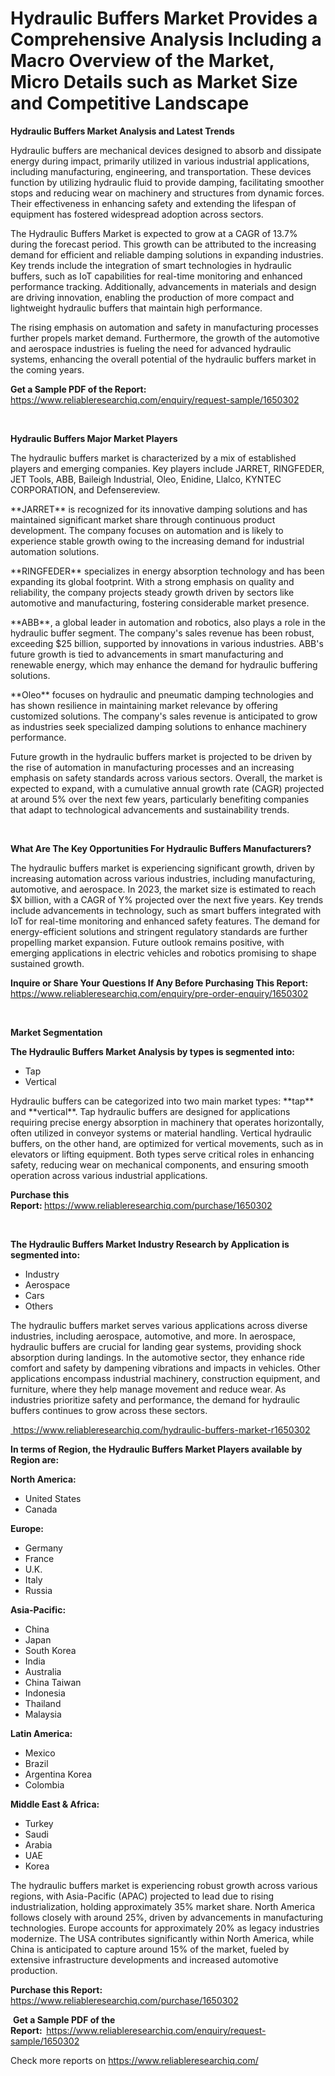 <p><h1>Hydraulic Buffers Market Provides a Comprehensive Analysis Including a Macro Overview of the Market, Micro Details such as Market Size and Competitive Landscape</h1></p><p><strong>Hydraulic Buffers Market Analysis and Latest Trends</strong></p>
<p><p>Hydraulic buffers are mechanical devices designed to absorb and dissipate energy during impact, primarily utilized in various industrial applications, including manufacturing, engineering, and transportation. These devices function by utilizing hydraulic fluid to provide damping, facilitating smoother stops and reducing wear on machinery and structures from dynamic forces. Their effectiveness in enhancing safety and extending the lifespan of equipment has fostered widespread adoption across sectors.</p><p>The Hydraulic Buffers Market is expected to grow at a CAGR of 13.7% during the forecast period. This growth can be attributed to the increasing demand for efficient and reliable damping solutions in expanding industries. Key trends include the integration of smart technologies in hydraulic buffers, such as IoT capabilities for real-time monitoring and enhanced performance tracking. Additionally, advancements in materials and design are driving innovation, enabling the production of more compact and lightweight hydraulic buffers that maintain high performance.</p><p>The rising emphasis on automation and safety in manufacturing processes further propels market demand. Furthermore, the growth of the automotive and aerospace industries is fueling the need for advanced hydraulic systems, enhancing the overall potential of the hydraulic buffers market in the coming years.</p></p>
<p><strong>Get a Sample PDF of the Report:&nbsp;</strong> <a href="https://www.reliableresearchiq.com/enquiry/request-sample/1650302?utm_campaign=3259&utm_medium=2&utm_source=Github&utm_content=ia&utm_term=08042025&utm_id=hydraulic-buffers">https://www.reliableresearchiq.com/enquiry/request-sample/1650302</a></p>
<p>&nbsp;</p>
<p><strong>Hydraulic Buffers Major Market Players</strong></p>
<p><p>The hydraulic buffers market is characterized by a mix of established players and emerging companies. Key players include JARRET, RINGFEDER, JET Tools, ABB, Baileigh Industrial, Oleo, Enidine, Llalco, KYNTEC CORPORATION, and Defensereview. </p><p>**JARRET** is recognized for its innovative damping solutions and has maintained significant market share through continuous product development. The company focuses on automation and is likely to experience stable growth owing to the increasing demand for industrial automation solutions.</p><p>**RINGFEDER** specializes in energy absorption technology and has been expanding its global footprint. With a strong emphasis on quality and reliability, the company projects steady growth driven by sectors like automotive and manufacturing, fostering considerable market presence.</p><p>**ABB**, a global leader in automation and robotics, also plays a role in the hydraulic buffer segment. The company's sales revenue has been robust, exceeding $25 billion, supported by innovations in various industries. ABB's future growth is tied to advancements in smart manufacturing and renewable energy, which may enhance the demand for hydraulic buffering solutions.</p><p>**Oleo** focuses on hydraulic and pneumatic damping technologies and has shown resilience in maintaining market relevance by offering customized solutions. The company's sales revenue is anticipated to grow as industries seek specialized damping solutions to enhance machinery performance.</p><p>Future growth in the hydraulic buffers market is projected to be driven by the rise of automation in manufacturing processes and an increasing emphasis on safety standards across various sectors. Overall, the market is expected to expand, with a cumulative annual growth rate (CAGR) projected at around 5% over the next few years, particularly benefiting companies that adapt to technological advancements and sustainability trends.</p></p>
<p>&nbsp;</p>
<p><strong>What Are The Key Opportunities For Hydraulic Buffers Manufacturers?</strong></p>
<p><p>The hydraulic buffers market is experiencing significant growth, driven by increasing automation across various industries, including manufacturing, automotive, and aerospace. In 2023, the market size is estimated to reach $X billion, with a CAGR of Y% projected over the next five years. Key trends include advancements in technology, such as smart buffers integrated with IoT for real-time monitoring and enhanced safety features. The demand for energy-efficient solutions and stringent regulatory standards are further propelling market expansion. Future outlook remains positive, with emerging applications in electric vehicles and robotics promising to shape sustained growth.</p></p>
<p><strong>Inquire or Share Your Questions If Any Before Purchasing This Report:</strong> <a href="https://www.reliableresearchiq.com/enquiry/pre-order-enquiry/1650302?utm_campaign=3259&utm_medium=2&utm_source=Github&utm_content=ia&utm_term=08042025&utm_id=hydraulic-buffers">https://www.reliableresearchiq.com/enquiry/pre-order-enquiry/1650302</a></p>
<p>&nbsp;</p>
<p><strong>Market Segmentation</strong></p>
<p><strong>The Hydraulic Buffers Market Analysis by types is segmented into:</strong></p>
<p><ul><li>Tap</li><li>Vertical</li></ul></p>
<p><p>Hydraulic buffers can be categorized into two main market types: **tap** and **vertical**. Tap hydraulic buffers are designed for applications requiring precise energy absorption in machinery that operates horizontally, often utilized in conveyor systems or material handling. Vertical hydraulic buffers, on the other hand, are optimized for vertical movements, such as in elevators or lifting equipment. Both types serve critical roles in enhancing safety, reducing wear on mechanical components, and ensuring smooth operation across various industrial applications.</p></p>
<p><strong>Purchase this Report:&nbsp;</strong><a href="https://www.reliableresearchiq.com/purchase/1650302?utm_campaign=3259&utm_medium=2&utm_source=Github&utm_content=ia&utm_term=08042025&utm_id=hydraulic-buffers">https://www.reliableresearchiq.com/purchase/1650302</a></p>
<p>&nbsp;</p>
<p><strong>The Hydraulic Buffers Market Industry Research by Application is segmented into:</strong></p>
<p><ul><li>Industry</li><li>Aerospace</li><li>Cars</li><li>Others</li></ul></p>
<p><p>The hydraulic buffers market serves various applications across diverse industries, including aerospace, automotive, and more. In aerospace, hydraulic buffers are crucial for landing gear systems, providing shock absorption during landings. In the automotive sector, they enhance ride comfort and safety by dampening vibrations and impacts in vehicles. Other applications encompass industrial machinery, construction equipment, and furniture, where they help manage movement and reduce wear. As industries prioritize safety and performance, the demand for hydraulic buffers continues to grow across these sectors.</p></p>
<p><a href="https://www.reliableresearchiq.com/hydraulic-buffers-market-r1650302?utm_campaign=3259&utm_medium=2&utm_source=Github&utm_content=ia&utm_term=08042025&utm_id=hydraulic-buffers">&nbsp;https://www.reliableresearchiq.com/hydraulic-buffers-market-r1650302</a></p>
<p><strong>In terms of Region, the Hydraulic Buffers Market Players available by Region are:</strong></p>
<p>
    <p> <strong> North America: </strong>
        <ul>
            <li>United States</li>
            <li>Canada</li>
        </ul>
        </p> 
    <p> <strong> Europe: </strong>
        <ul>
            <li>Germany</li>
            <li>France</li>
            <li>U.K.</li>
            <li>Italy</li>
            <li>Russia</li>
        </ul>
        </p> 
    <p> <strong> Asia-Pacific: </strong>
        <ul>
            <li>China</li>
            <li>Japan</li>
            <li>South Korea</li>
            <li>India</li>
            <li>Australia</li>
            <li>China Taiwan</li>
            <li>Indonesia</li>
            <li>Thailand</li>
            <li>Malaysia</li>
        </ul>
        </p> 
    <p> <strong> Latin America: </strong>
        <ul>
            <li>Mexico</li>
            <li>Brazil</li>
            <li>Argentina Korea</li>
            <li>Colombia</li>
        </ul>
        </p> 
    <p> <strong> Middle East & Africa: </strong>
        <ul>
            <li>Turkey</li>
            <li>Saudi</li>
            <li>Arabia</li>
            <li>UAE</li>
            <li>Korea</li>
        </ul>
    </p>
    </p>
<p><p>The hydraulic buffers market is experiencing robust growth across various regions, with Asia-Pacific (APAC) projected to lead due to rising industrialization, holding approximately 35% market share. North America follows closely with around 25%, driven by advancements in manufacturing technologies. Europe accounts for approximately 20% as legacy industries modernize. The USA contributes significantly within North America, while China is anticipated to capture around 15% of the market, fueled by extensive infrastructure developments and increased automotive production.</p></p>
<p><strong>Purchase this Report: </strong><a href="https://www.reliableresearchiq.com/purchase/1650302?utm_campaign=3259&utm_medium=2&utm_source=Github&utm_content=ia&utm_term=08042025&utm_id=hydraulic-buffers">https://www.reliableresearchiq.com/purchase/1650302</a></p>
<p>&nbsp;<strong>Get a Sample PDF of the Report:&nbsp;&nbsp;</strong><a href="https://www.reliableresearchiq.com/enquiry/request-sample/1650302?utm_campaign=3259&utm_medium=2&utm_source=Github&utm_content=ia&utm_term=08042025&utm_id=hydraulic-buffers">https://www.reliableresearchiq.com/enquiry/request-sample/1650302</a></p>
<p><strong></strong></p>
<p>Check more reports on <a href="https://www.reliableresearchiq.com/?utm_campaign=3259&utm_medium=2&utm_source=Github&utm_content=ia&utm_term=08042025&utm_id=hydraulic-buffers">https://www.reliableresearchiq.com/</a></p>